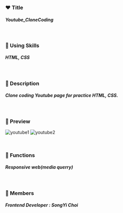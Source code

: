 ### ❤️ Title

##### Youtube_CloneCoding

</br>

### 🧡 Using Skills

##### HTML, CSS

</br>

### 💛 Description

##### Clone coding Youtube page for practice HTML, CSS.

</br>

### 💚 Preview

![youtube1](https://user-images.githubusercontent.com/76081841/108698307-568ad900-7547-11eb-9014-90d4c71f4d75.png)
![youtube2](https://user-images.githubusercontent.com/76081841/108698313-57bc0600-7547-11eb-9438-a762a3642ab1.png)

</br>

### 💙 Functions

##### Responsive web(media querry)

</br>

### 💜 Members

##### Frontend Developer : SongYi Choi
